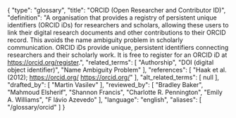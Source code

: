 {
    "type": "glossary",
    "title": "ORCID (Open Researcher and Contributor ID)",
    "definition": "A organisation that provides a registry of persistent unique identifiers (ORCID iDs) for researchers and scholars, allowing these users to link their digital research documents and other contributions to their ORCID record. This avoids the name ambiguity problem in scholarly communication. ORCID iDs provide unique, persistent identifiers connecting researchers and their scholarly work. It is free to register for an ORCID iD at https://orcid.org/register.",
    "related_terms": [
        "Authorship",
        "DOI (digital object identifier)",
        "Name Ambiguity Problem"
    ],
    "references": [
        "Haak et al. (2012); https://orcid.org/ https://orcid.org/"
    ],
    "alt_related_terms": [
        null
    ],
    "drafted_by": [
        "Martin Vasilev"
    ],
    "reviewed_by": [
        "Bradley Baker",
        "Mahmoud Elsherif",
        "Shannon Francis",
        "Charlotte R. Pennington",
        "Emily A. Williams",
        "F lávio Azevedo"
    ],
    "language": "english",
    "aliases": [
        "/glossary/orcid"
    ]
}